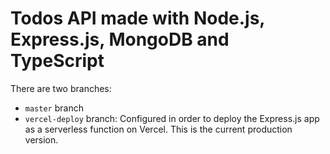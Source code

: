 # Todos API made with Node.js, Express.js, MongoDB and TypeScript

There are two branches: 

- `master` branch
- `vercel-deploy` branch: Configured in order to deploy the Express.js app as a serverless function on Vercel. This is the current production version.